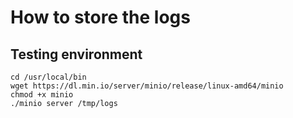 # How to store the logs

## Testing environment
```
cd /usr/local/bin
wget https://dl.min.io/server/minio/release/linux-amd64/minio
chmod +x minio
./minio server /tmp/logs
```
